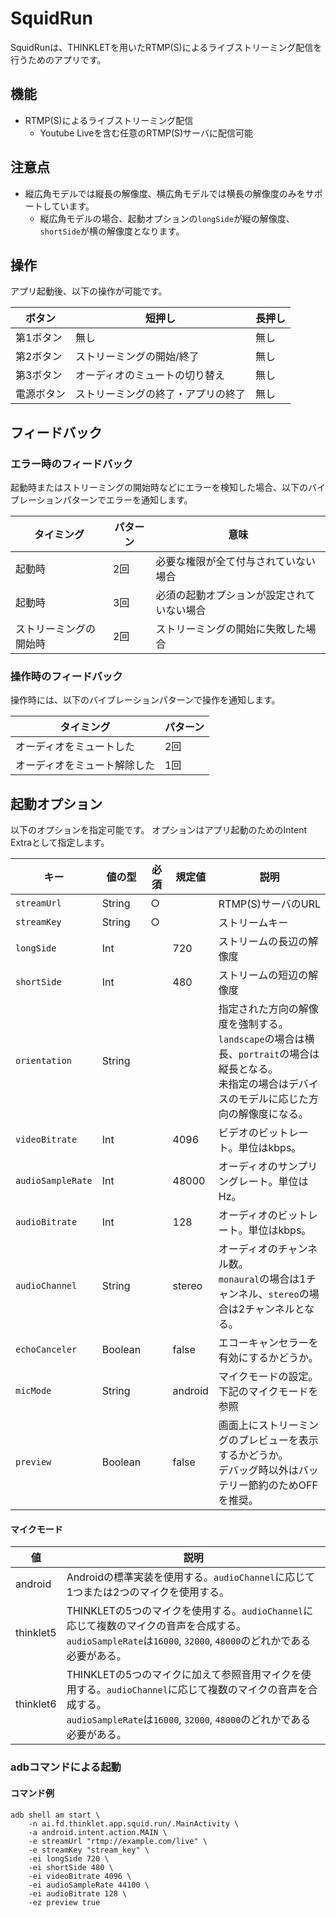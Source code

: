# SquidRun

SquidRunは、THINKLETを用いたRTMP(S)によるライブストリーミング配信を行うためのアプリです。

## 機能

- RTMP(S)によるライブストリーミング配信
    - Youtube Liveを含む任意のRTMP(S)サーバに配信可能

## 注意点

- 縦広角モデルでは縦長の解像度、横広角モデルでは横長の解像度のみをサポートしています。
    - 縦広角モデルの場合、起動オプションの`longSide`が縦の解像度、`shortSide`が横の解像度となります。

## 操作

アプリ起動後、以下の操作が可能です。

| ボタン   | 短押し               | 長押し |
|-------|-------------------|-----|
| 第1ボタン | 無し                | 無し  |
| 第2ボタン | ストリーミングの開始/終了     | 無し  |
| 第3ボタン | オーディオのミュートの切り替え   | 無し  |
| 電源ボタン | ストリーミングの終了・アプリの終了 | 無し  |

## フィードバック

### エラー時のフィードバック

起動時またはストリーミングの開始時などにエラーを検知した場合、以下のバイブレーションパターンでエラーを通知します。

| タイミング       | パターン | 意味                    |
|-------------|------|-----------------------|
| 起動時         | 2回   | 必要な権限が全て付与されていない場合    |
| 起動時         | 3回   | 必須の起動オプションが設定されていない場合 |
| ストリーミングの開始時 | 2回   | ストリーミングの開始に失敗した場合     |

### 操作時のフィードバック

操作時には、以下のバイブレーションパターンで操作を通知します。

| タイミング          | パターン |
|----------------|------|
| オーディオをミュートした   | 2回   |
| オーディオをミュート解除した | 1回   |

## 起動オプション

以下のオプションを指定可能です。
オプションはアプリ起動のためのIntent Extraとして指定します。

| キー                | 値の型     | 必須 | 規定値     | 説明                                                                                             |
|-------------------|---------|----|---------|------------------------------------------------------------------------------------------------|
| `streamUrl`       | String  | ○  |         | RTMP(S)サーバのURL                                                                                 |
| `streamKey`       | String  | ○  |         | ストリームキー                                                                                        |
| `longSide`        | Int     |    | 720     | ストリームの長辺の解像度                                                                                   |
| `shortSide`       | Int     |    | 480     | ストリームの短辺の解像度                                                                                   |
| `orientation`     | String  |    |         | 指定された方向の解像度を強制する。<br/>`landscape`の場合は横長、`portrait`の場合は縦長となる。<br/>未指定の場合はデバイスのモデルに応じた方向の解像度になる。 |
| `videoBitrate`    | Int     |    | 4096    | ビデオのビットレート。単位はkbps。                                                                            |
| `audioSampleRate` | Int     |    | 48000   | オーディオのサンプリングレート。単位はHz。                                                                         |
| `audioBitrate`    | Int     |    | 128     | オーディオのビットレート。単位はkbps。                                                                          |
| `audioChannel`    | String  |    | stereo  | オーディオのチャンネル数。<br/>`monaural`の場合は1チャンネル、`stereo`の場合は2チャンネルとなる。                                  |
| `echoCanceler`    | Boolean |    | false   | エコーキャンセラーを有効にするかどうか。                                                                           |
| `micMode`         | String  |    | android | マイクモードの設定。下記のマイクモードを参照                                                                         |
| `preview`         | Boolean |    | false   | 画面上にストリーミングのプレビューを表示するかどうか。<br/>デバッグ時以外はバッテリー節約のためOFFを推奨。                                      |

#### マイクモード

| 値         | 説明                                                                                                                             |
|-----------|--------------------------------------------------------------------------------------------------------------------------------|
| android   | Androidの標準実装を使用する。`audioChannel`に応じて1つまたは2つのマイクを使用する。                                                                          |
| thinklet5 | THINKLETの5つのマイクを使用する。`audioChannel`に応じて複数のマイクの音声を合成する。<br/>`audioSampleRate`は`16000`, `32000`, `48000`のどれかである必要がある。            |
| thinklet6 | THINKLETの5つのマイクに加えて参照音用マイクを使用する。`audioChannel`に応じて複数のマイクの音声を合成する。<br/>`audioSampleRate`は`16000`, `32000`, `48000`のどれかである必要がある。 |

### adbコマンドによる起動

#### コマンド例

```shell
adb shell am start \
    -n ai.fd.thinklet.app.squid.run/.MainActivity \
    -a android.intent.action.MAIN \
    -e streamUrl "rtmp://example.com/live" \
    -e streamKey "stream_key" \
    -ei longSide 720 \
    -ei shortSide 480 \
    -ei videoBitrate 4096 \
    -ei audioSampleRate 44100 \
    -ei audioBitrate 128 \
    -ez preview true
```
